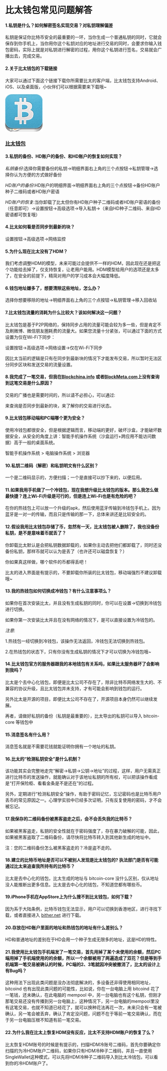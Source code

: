 # 比太钱包常见问题解答

#### 1.私钥是什么？如何解密签名实现交易？对私钥理解偏差

私钥是保证你比特币安全的最重要的一环，当你生成一个普通私钥的同时，它就会保存到你手机上，当你用你这个私钥对应的地址进行交易的同时，会要求你输入钱包密码，实际上就是对私钥进行解密的过程，用你这个私钥进行签名，交易就会广播出去，完成交易。

#### 2.关于比太钱包的下载链接

大家可以通过下面这个链接下载你所需要比太的客户端，比太钱包支持Android、iOS、以及桌面版，小伙伴们可以根据需要来下载哦~

![bitherwallet](images/bither_120.png)

### [比太钱包](https://bither.net)

#### 3.私钥的备份、HD账户的备份、和HD账户的恢复如何实现？

*私钥备份*:选择你需要备份的私钥→明细界面右上角的三个点按钮→私钥管理→选择你认为方便的方式做好备份

*HD账户的备份*:HD账户的明细界面→明细界面右上角的三个点按钮→备份HD账户种子二维码或者HD账户密语

*HD账户的恢复*:当你卸载了比太但你有HD账户种子二维码或者HD账户密语的备份（任意即可）→设置按钮→高级选项→导入私钥→（来自HD种子二维码、来自HD密语都可恢复哦）

#### 4.比太如何看是否同步到最新的块？

设置按钮→高级选项→网络监控

#### 5.为什么现在比太没有了HDM？

我们考虑调整HDM的模型，未来可能过会提供不一样的HDM，因此现在还是把这个功能给去掉了，仅支持恢复，让老用户能用。HDM模型给用户的选项还是太多了，在安全的前提下，精简对用户的学习成本会大幅度降低。

#### 6.钱包地址嫌多了，想要清除这些地址，怎么办？

选择你想要移除的地址→明细界面右上角的三个点按钮→私钥管理→移入回收站

#### 7.比太钱包流量的消耗为什么比较大？该如何解决这一问题？

比太钱包是基于P2P网络的，保持同步占用的流量可能会较为多一些，但是肯定不及刷微博、微信朋友圈耗费的流量大。如果您流量十分紧张，可以通过下面的方式设置为仅在Wi-Fi下同步：

设置按钮→高级选项→网络设置→仅在Wi-Fi下同步

因比太当前的逻辑是只有在同步到最新块的情况下才能发布交易，所以暂时无法区分同步区块和发送交易的流量设置。

#### 8.我完成了一笔交易，但我在[Blockchina.info](https://blockchain.info/) 或者[BlockMeta.com](https://BlockMeta.com)上没有查询到这笔交易是什么原因？

交易的广播也是需要时间的，所以请不必担心，可以通过:

来查询是否同步到最新的块，来了解你的交易进行状态。

#### 9.比太钱包移动端和PC端哪个更为安全？

使用冷钱包都很安全，但是根据逻辑而言，移动端的更好，破坏沙盒，才能破坏数据安全，从安全的角度上讲：智能手机操作系统（沙盒运行+跨应用不能访问数据）高于一般的桌面系统。

智能手机操作系统 > 电脑操作系统 > 浏览器

#### 10.私钥二维码（解密）和私钥明文有什么区别？

一个是二维码显示的，方便扫描；一个是直接可以抄下来的，以便后用。

#### 11.如果我用手机做了一个冷钱包，现在我想升级比太钱包的版本。那么我怎么做最快捷？连上Wi-Fi升级是可行的，但是连上Wi-Fi也是有危险的吧？

在你的热钱包上可以放一个升级的apk，然后使用蓝牙传输到冷钱包手机上。因为蓝牙是一对一的传输，而且只是传输的那一下，总体来讲还是比较安全的。

#### 12.假设我用比太钱包存储了币，忽然有一天，比太钱包被人删除了，我也没备份私钥，是不是意味着币就丢了？

你卸载比太默认是会把私钥数据卸载的，如果你主动去把他们都卸载了，同时还没备份私钥，那样币就可以认为是丢了（也许还可以磁盘恢复？）

你如果真这样做，哪个软件的币都得丢吧！

比太的进入界面是有提示的，不要卸载你所装的比太钱包，移动端强烈不建议卸载哦~

#### 13.我的热钱包如何切换成冷钱包？有什么注意事项么？

如果你在首次安装比太，并且没有生成私钥的同时，你可以在设置→切换到冷钱包进行切换。

如果你第一次安装比太并且在没有网络的情况下，是可以直接设置为冷钱包的。

*注意*:

 1.热钱包一经切换到冷钱包，该操作无法返回，冷钱包无法切换到热钱包。

 2.在热钱包的状态下，只有你没有生成私钥的情况下才可以切换为冷钱包哦~

#### 14.比太钱包官方的服务器跟我的本地钱包有关系吗，如果比太服务器坏了会影响到我吗？

比太是个去中心化钱包，即便是比太公司不存在了，除非比特币网络发生大的、不兼容的协议升级，且比太钱包并未支持，才有可能会影响到钱包的运行。

另外比太是开源的项目，即便比太公司不存在了，开源项目本身仍然可以继续发展。

再者，请做好私钥的备份（私钥是最重要的），比太导出的私钥可以导入 bitcoin-core 等钱包中

#### 15.消息签名有什么用？

消息签名就是不需要花钱就能证明你拥有一个地址的私钥。

#### 16.比太的“检测私钥安全”是什么机制？

该功能其实会完整地走完“解密→私钥→公钥→地址”的过程，这样，用户无需真正进行比特币的发送操作，就能确认对于该地址私钥的所有权，可以把该操作看成是“打开保险柜、看看金条是不是还在”的过程。

另外，定期进行“检测私钥安全”操作，有助于密码记忆，忘记密码也是比特币用户丢币的常见原因之一。心理学实验中已经多次证明，只有反复使用的密码，才不会被忘记。

#### 17.我保存的二维码备份被黑客盗走之后，会不会丢失我的比特币？

如果被黑客盗走，私钥的安全性就在于密码强度了，存在暴力破解的可能，因此，如果被黑客盗取了二维码备份，请尽快将比特币转入到其他新生成的地址中。

注：您的二维码备份怎么被黑客盗走的？冷是盗不走的。

#### 18.建立的比特币地址是否可以不被别人发现是比太钱包的? 执法部门是否有可能通过比太来追查我所持有的比特币？

比太是去中心化的钱包，比太生成的地址与 bitcoin-core 没什么区别，仅从地址没人能推断出更多信息。比太是去中心化的钱包，不知道您都有哪些币。

#### 19.iPhone手机在AppStore上为什么搜不到比太钱包，如何下载？

因为系于大陆条例，比特币钱包无法显示，用户可以切换到香港地区，进行寻找下载，或者直接进入 [bither.net](https://bither.net) 进行下载。

#### 20.存放在HD账户里面的地址和热钱包的地址有什么差别么？

HD和普通地址的差别在于HD会用一个种子生成无限多的地址，这是HD的特性。

#### 21.我使用比太钱包手机端发了一笔交易，首先用掉了某个未使用的余额，然后PC端用掉了手机端使用的的余额，所以一个余额被用了两遍造成了双花？但是等到手机端第一笔交易被确认的时候，PC端的2、3笔就因冲突被撤消了，比太的设计上有Bug吗？

这种用法下出现此类问题是没办法彻底解决的，多设备还非得使用相同地址，bitcoind 也有出现此类问题的可能性，比如说，你在一台电脑上用 bitcoind 花了一笔钱，还未确认，在此电脑的 mempool 中，另一台电脑也有这个私钥，但刚才那笔交易还没有传播到另一台电脑上，这种情况下，另一台电脑的mempool里没有这笔交易，也就不知道已经花了，就可以换种花法再花一次，未来只会有一笔被确认，另一笔会被丢弃，确认了肯定没问题，问题不在于等前一笔交易确认，而在于另一台电脑压根不知道有前一笔交易。

#### 22.为什么我在比太上恢复HDM没有反应，比太不支持HDM账户的恢复了么？

比太恢复HDM账号的时候是有提示的，扫描HDM冷账号二维码，首先你要确定你扫描的为冷HDM账户二维码，如果你只有HDM冷种子二维码，并且一直使用SingleWallet这种模式，可以先将HDM冷种子二维码导入到比太冷钱包，可以看到你的冷HDM账户了。